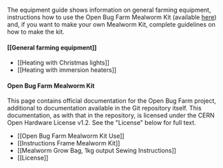 The equipment guide shows information on general farming equipment, instructions how to use the Open Bug Farm Mealworm Kit (available [here](http://www.openbugfarm.com/store/c1/Featured_Products.html)) and, if you want to make your own Mealworm Kit, complete guidelines on how to make the kit. 

#### [[General farming equipment]]
* [[Heating with Christmas lights]]
* [[Heating with immersion heaters]]

#### Open Bug Farm Mealworm Kit
This page contains official documentation for the Open Bug Farm project, additional to documentation available in the Git repository itself. This documentation, as with that in the repository, is licensed under the CERN Open Hardware License v1.2. See the "License" below for full text.
* [[Open Bug Farm Mealworm Kit Use]]
* [[Instructions Frame Mealworm Kit]]
* [[Mealworm Grow Bag, 1kg output Sewing Instructions]]
* [[License]]